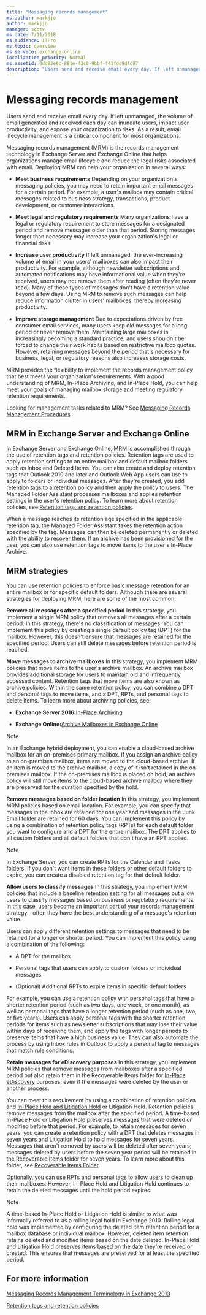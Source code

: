 ```yaml
---
title: "Messaging records management"
ms.author: markjjo
author: markjjo
manager: scotv
ms.date: 7/11/2018
ms.audience: ITPro
ms.topic: overview
ms.service: exchange-online
localization_priority: Normal
ms.assetid: 0dd92e9c-881e-43c0-9bbf-f41fdc9dfd87
description: "Users send and receive email every day. If left unmanaged, the volume of email generated and received each day can inundate users, impact user productivity, and expose your organization to risks. As a result, email lifecycle management is a critical component for most organizations."
---
```


# Messaging records management

Users send and receive email every day. If left unmanaged, the volume of email generated and received each day can inundate users, impact user productivity, and expose your organization to risks. As a result, email lifecycle management is a critical component for most organizations.
  
Messaging records management (MRM) is the records management technology in Exchange Server and Exchange Online that helps organizations manage email lifecycle and reduce the legal risks associated with email. Deploying MRM can help your organization in several ways:
  
- **Meet business requirements** Depending on your organization's messaging policies, you may need to retain important email messages for a certain period. For example, a user's mailbox may contain critical messages related to business strategy, transactions, product development, or customer interactions. 
    
- **Meet legal and regulatory requirements** Many organizations have a legal or regulatory requirement to store messages for a designated period and remove messages older than that period. Storing messages longer than necessary may increase your organization's legal or financial risks. 
    
- **Increase user productivity** If left unmanaged, the ever-increasing volume of email in your users' mailboxes can also impact their productivity. For example, although newsletter subscriptions and automated notifications may have informational value when they're received, users may not remove them after reading (often they're never read). Many of these types of messages don't have a retention value beyond a few days. Using MRM to remove such messages can help reduce information clutter in users' mailboxes, thereby increasing productivity. 
    
- **Improve storage management** Due to expectations driven by free consumer email services, many users keep old messages for a long period or never remove them. Maintaining large mailboxes is increasingly becoming a standard practice, and users shouldn't be forced to change their work habits based on restrictive mailbox quotas. However, retaining messages beyond the period that's necessary for business, legal, or regulatory reasons also increases storage costs. 
    
MRM provides the flexibility to implement the records management policy that best meets your organization's requirements. With a good understanding of MRM, In-Place Archiving, and In-Place Hold, you can help meet your goals of managing mailbox storage and meeting regulatory retention requirements.
  
Looking for management tasks related to MRM? See [Messaging Records Management Procedures](http://technet.microsoft.com/library/bc2ff408-4a2b-4202-9515-e3e922a6320d.aspx).
  
## MRM in Exchange Server and Exchange Online

In Exchange Server and Exchange Online, MRM is accomplished through the use of retention tags and retention policies. Retention tags are used to apply retention settings to an entire mailbox and default mailbox folders such as Inbox and Deleted Items. You can also create and deploy retention tags that Outlook 2010 and later and Outlook Web App users can use to apply to folders or individual messages. After they're created, you add retention tags to a retention policy and then apply the policy to users. The Managed Folder Assistant processes mailboxes and applies retention settings in the user's retention policy. To learn more about retention policies, see [Retention tags and retention policies](retention-tags-and-policies.md).
  
When a message reaches its retention age specified in the applicable retention tag, the Managed Folder Assistant takes the retention action specified by the tag. Messages can then be deleted permanently or deleted with the ability to recover them. If an archive has been provisioned for the user, you can also use retention tags to move items to the user's In-Place Archive. 
  
## MRM strategies

You can use retention policies to enforce basic message retention for an entire mailbox or for specific default folders. Although there are several strategies for deploying MRM, here are some of the most common:
  
 **Remove all messages after a specified period** In this strategy, you implement a single MRM policy that removes all messages after a certain period. In this strategy, there's no classification of messages. You can implement this policy by creating a single default policy tag (DPT) for the mailbox. However, this doesn't ensure that messages are retained for the specified period. Users can still delete messages before retention period is reached. 
  
 **Move messages to archive mailboxes** In this strategy, you implement MRM policies that move items to the user's archive mailbox. An archive mailbox provides additional storage for users to maintain old and infrequently accessed content. Retention tags that move items are also known as archive policies. Within the same retention policy, you can combine a DPT and personal tags to move items, and a DPT, RPTs, and personal tags to delete items. To learn more about archiving policies, see:
  
- **Exchange Server 2016:**[In-Place Archiving](http://technet.microsoft.com/library/b5e4c0e9-0558-4b90-bc12-f67adbfb59ac.aspx)
    
- **Exchange Online:**[Archive Mailboxes in Exchange Online](http://technet.microsoft.com/library/ec4a9d78-f65e-4980-a16a-4c7328de7a71.aspx)
    
> [!NOTE]
> In an Exchange hybrid deployment, you can enable a cloud-based archive mailbox for an on-premises primary mailbox. If you assign an archive policy to an on-premises mailbox, items are moved to the cloud-based archive. If an item is moved to the archive mailbox, a copy of it isn't retained in the on-premises mailbox. If the on-premises mailbox is placed on hold, an archive policy will still move items to the cloud-based archive mailbox where they are preserved for the duration specified by the hold. 
  
 **Remove messages based on folder location** In this strategy, you implement MRM policies based on email location. For example, you can specify that messages in the Inbox are retained for one year and messages in the Junk Email folder are retained for 60 days. You can implement this policy by using a combination of retention policy tags (RPTs) for each default folder you want to configure and a DPT for the entire mailbox. The DPT applies to all custom folders and all default folders that don't have an RPT applied. 
  
> [!NOTE]
> In Exchange Server, you can create RPTs for the Calendar and Tasks folders. If you don't want items in these folders or other default folders to expire, you can create a disabled retention tag for that default folder. 
  
 **Allow users to classify messages** In this strategy, you implement MRM policies that include a baseline retention setting for all messages but allow users to classify messages based on business or regulatory requirements. In this case, users become an important part of your records management strategy - often they have the best understanding of a message's retention value. 
  
Users can apply different retention settings to messages that need to be retained for a longer or shorter period. You can implement this policy using a combination of the following:
  
- A DPT for the mailbox
    
- Personal tags that users can apply to custom folders or individual messages
    
- (Optional) Additional RPTs to expire items in specific default folders
    
For example, you can use a retention policy with personal tags that have a shorter retention period (such as two days, one week, or one month), as well as personal tags that have a longer retention period (such as one, two, or five years). Users can apply personal tags with the shorter retention periods for items such as newsletter subscriptions that may lose their value within days of receiving them, and apply the tags with longer periods to preserve items that have a high business value. They can also automate the process by using Inbox rules in Outlook to apply a personal tag to messages that match rule conditions. 
  
 **Retain messages for eDiscovery purposes** In this strategy, you implement MRM policies that remove messages from mailboxes after a specified period but also retain them in the Recoverable Items folder for [In-Place eDiscovery](../../security-and-compliance/in-place-ediscovery/in-place-ediscovery.md) purposes, even if the messages were deleted by the user or another process. 
  
You can meet this requirement by using a combination of retention policies and [In-Place Hold and Litigation Hold](../../security-and-compliance/in-place-and-litigation-holds.md) or Litigation Hold. Retention policies remove messages from the mailbox after the specified period. A time-based In-Place Hold or Litigation Hold preserves messages that were deleted or modified before that period. For example, to retain messages for seven years, you can create a retention policy with a DPT that deletes messages in seven years and Litigation Hold to hold messages for seven years. Messages that aren't removed by users will be deleted after seven years; messages deleted by users before the seven year period will be retained in the Recoverable Items folder for seven years. To learn more about this folder, see [Recoverable Items Folder](http://technet.microsoft.com/library/efc48fb4-2ed8-4d05-93af-f3505fbc389d.aspx).
  
Optionally, you can use RPTs and personal tags to allow users to clean up their mailboxes. However, In-Place Hold and Litigation Hold continues to retain the deleted messages until the hold period expires.
  
> [!NOTE]
> A time-based In-Place Hold or Litigation Hold is similar to what was informally referred to as a rolling legal hold in Exchange 2010. Rolling legal hold was implemented by configuring the deleted item retention period for a mailbox database or individual mailbox. However, deleted item retention retains deleted and modified items based on the date deleted. In-Place Hold and Litigation Hold preserves items based on the date they're received or created. This ensures that messages are preserved for at least the specified period. 
  
## For more information

[Messaging Records Management Terminology in Exchange 2013](http://technet.microsoft.com/library/de3e3503-6de3-4666-aeb9-cd877efb93bb.aspx)
  
[Retention tags and retention policies](retention-tags-and-policies.md)
  

